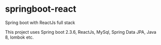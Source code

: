 # springboot-react
Spring boot with ReactJs full stack

This project uses Spring boot 2.3.6, ReactJs, MySql, Spring Data JPA, Java 8, lombok etc.


